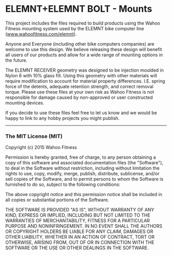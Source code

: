 # ELEMNT+ELEMNT BOLT - Mounts

This project includes the files required to build products using the Wahoo Fitness mounting system used by the ELEMNT bike computer line (www.wahoofitness.com/elemnt). 

Anyone and Everyone (including other bike computers companies) are welcome to use this design. We believe releasing these design will benefit all users of our products and allow for a wide range of mounting options in the future.


The ELEMNT RECEIVER geometry was designed to be injection moulded in Nylon 6 with 10% glass fill.  Using this geometry with other materials will require modification to account for material property differences.  I.E. spring force of the detents, adequate retention strength, and correct removal torque. Please use these files at your own risk as Wahoo Fitness is not responsible for damage caused by non-approved or user constructed mounting devices.

If you decide to use these files feel free to let us know and we would be happy to link to any hobby projects you might publish.



---


### The MIT License (MIT)

Copyright (c) 2015 Wahoo Fitness

Permission is hereby granted, free of charge, to any person obtaining a copy
of this software and associated documentation files (the "Software"), to deal
in the Software without restriction, including without limitation the rights
to use, copy, modify, merge, publish, distribute, sublicense, and/or sell
copies of the Software, and to permit persons to whom the Software is
furnished to do so, subject to the following conditions:

The above copyright notice and this permission notice shall be included in all
copies or substantial portions of the Software.

THE SOFTWARE IS PROVIDED "AS IS", WITHOUT WARRANTY OF ANY KIND, EXPRESS OR
IMPLIED, INCLUDING BUT NOT LIMITED TO THE WARRANTIES OF MERCHANTABILITY,
FITNESS FOR A PARTICULAR PURPOSE AND NONINFRINGEMENT. IN NO EVENT SHALL THE
AUTHORS OR COPYRIGHT HOLDERS BE LIABLE FOR ANY CLAIM, DAMAGES OR OTHER
LIABILITY, WHETHER IN AN ACTION OF CONTRACT, TORT OR OTHERWISE, ARISING FROM,
OUT OF OR IN CONNECTION WITH THE SOFTWARE OR THE USE OR OTHER DEALINGS IN THE
SOFTWARE.

